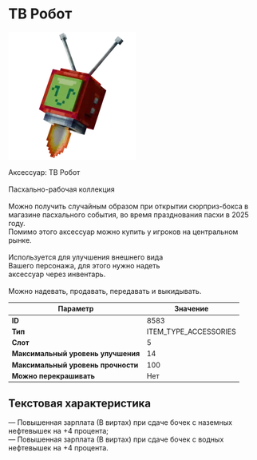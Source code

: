 # ТВ Робот

![Item Image](../img/8583.webp?raw=true)

Аксессуар: ТВ Робот<br><br>Пасхально-рабочая коллекция<br><br>Можно получить случайным образом при открытии сюрприз-бокса в<br>магазине пасхального события, во время празднования пасхи в 2025 году.<br>Помимо этого аксессуар можно купить у игроков на центральном рынке.<br><br>Используется для улучшения внешнего вида<br>Вашего персонажа, для этого нужно надеть<br>аксессуар через инвентарь.<br><br>Можно надевать, продавать, передавать и выкидывать.


| Параметр | Значение |
|----------|----------|
| **ID** | 8583 |
| **Тип** | ITEM_TYPE_ACCESSORIES |
| **Слот** | 5 |
| **Максимальный уровень улучшения** | 14 |
| **Максимальный уровень прочности** | 100 |
| **Можно перекрашивать** | Нет |

## Текстовая характеристика

— Повышенная зарплата (В виртах) при сдаче бочек с наземных нефтевышек на +4 процента;<br>— Повышенная зарплата (В виртах) при сдаче бочек с водных нефтевышек на +4 процента.

